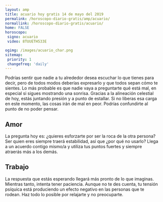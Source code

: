 ```yaml
---
layout: amp
title: acuario hoy gratis 14 de mayo del 2019 
permalink: /horoscopo-diario-gratis/amp/acuario/
normallink: /horoscopo-diario-gratis/acuario/
home: FALSE
horoscopo:
 signo: acuario
 video: 8TUUETH533E

ogimg: /images/acuario_char.png
sitemap:
 priority: 1
 changefreq: 'daily'
---
```



Podrías sentir que nadie a tu alrededor desea escuchar lo que tienes para decir, pero de todos modos deberías expresarlo y que todos sepan cómo te sientes. Lo más probable es que nadie vaya a preguntarte qué está mal, en especial si sigues mostrando una sonrisa. Gracias a la alineación celestial de hoy, estás juntando presión y a punto de estallar. Si no liberas esa carga en este momento, las cosas irán de mal en peor. Podrías confundirte al punto de no poder pensar.

## Amor

La pregunta hoy es: ¿quieres esforzarte por ser la roca de la otra persona? Ser quien eres siempre traerá estabilidad, así que ¿por qué no usarlo? Llega a un acuerdo contigo mismo/a y utiliza tus puntos fuertes y siempre atraerás más a los demás.

## Trabajo

La respuesta que estás esperando llegará más pronto de lo que imaginas. Mientras tanto, intenta tener paciencia. Aunque no te des cuenta, tu tensión psíquica está produciendo un efecto negativo en las personas que te rodean. Haz todo lo posible por relajarte y no preocuparte.